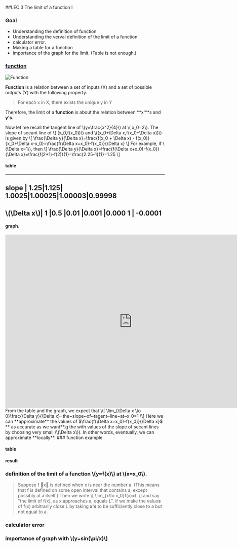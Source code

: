 ##LEC 3 The limit of a function I

### Goal 

 * Understanding the definition of function
 * Understanding the verval definition of the limit of a function
 * calculator error.
 * Making a table for a function
 * importance of the graph for the limit. (Table is not enough.)

### [function](http://en.wikipedia.org/wiki/Function_%28mathematics%29)
![Function](http://upload.wikimedia.org/wikipedia/commons/thumb/3/3b/Function_machine2.svg/220px-Function_machine2.svg.png)

**Function** is a relation between a set of inputs (X) and a set of possible outputs (Y) with the following property.
> For each x in X, there exists the unique y in Y

Therefore, the limit of a **function** is about the relation between **x'**s and **y's**.

Now let me recall the tangent line of \\(y=\frac{x^2}{4}\\) at \\( x_0=2\\). 
The slope of secant line of \\( (x_0,f(x_0))\\) and \\((x_0+\Delta x,f(x_0+\Delta x))\\)  is given by
\\[
\frac{\Delta y}{\Delta x}=\frac{f(x_0 + \Delta x) - f(x_0)}{x_0+\Delta x-x_0}=\frac{f(\Delta x+x_0)-f(x_0)}{\Delta x}
\\]
For example, if \\(\Delta x=1\\), then
\\[
\frac{\Delta y}{\Delta x}=\frac{f(\Delta x+x_0)-f(x_0)}{\Delta x}=\frac{f(2+1)-f(2)}{1}=\frac{2.25-1}{1}=1.25
\\]
#### table
--------------------------------------------------------------------
slope         | 1.25|1.125| 1.0025|1.00025|**1.00003**|**0.99998**
--------------------------------------------------------------------
\\(\Delta x\\)|  1  |0.5  |0.01   |0.001  |0.000    1 | -0.0001
--------------------------------------------------------------------
#### graph.
<iframe scrolling="no" src="https://tube.geogebra.org/material/iframe/id/611503/width/800/height/547/border/888888/rc/false/ai/false/sdz/true/smb/false/stb/false/stbh/true/ld/false/sri/true/at/auto" width="800px" height="547px" style="border:0px;"> </iframe>
From the table and the graph, we expect that
\\[
\lim_{\Delta x \to 0}\frac{\Delta y}{\Delta x}=the~slope~of~tagent~line~at~x_0=1
\\]
Here we can **approximate** the values of $\frac{f(\Delta x+x_0)-f(x_0)}{\Delta x}$ ** as accurate as we want**.g the with values of the slope of secant lines by choosing very small \\(\Delta x\)). In other words, eventually, we can approximate **locally**.
### function example

#### table

#### result

### definition of the limit of a function \\(y=f(x)\\) at \\(x=x_0\\).
> Suppose f 􏰁x􏰂 is defined when x is near the number a. (This means that f is defined on some open interval that contains a, except possibly at a itself.) Then we write
\\[
\lim_{x\to x_0}f(x)=L
\\]
and say "the limit of f(x), as x approaches a, equals L".
if we make the value**s** of f(x) arbitrarily close L by taking **x's** to be sufficiently close to a but not equal to a.

### calculator error

### importance of graph with \\(y=sin(\pi/x)\\)


